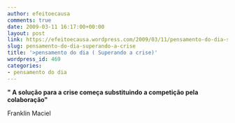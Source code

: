 ```yaml
---
author: efeitoecausa
comments: true
date: 2009-03-11 16:17:00+00:00
layout: post
link: https://efeitoecausa.wordpress.com/2009/03/11/pensamento-do-dia-superando-a-crise/
slug: pensamento-do-dia-superando-a-crise
title: '>pensamento do dia ( Superando a crise)'
wordpress_id: 469
categories:
- pensamento do dia
---
```


>

**" A solução para a crise começa substituindo a competição pela colaboração"**

Franklin Maciel
